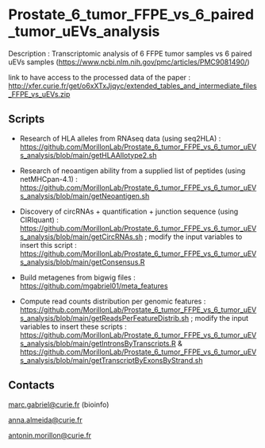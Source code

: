 # Prostate_6_tumor_FFPE_vs_6_paired_tumor_uEVs_analysis
Description : Transcriptomic analysis of 6 FFPE tumor samples vs 6 paired uEVs samples (https://www.ncbi.nlm.nih.gov/pmc/articles/PMC9081490/)

link to have access to the processed data of the paper : http://xfer.curie.fr/get/o6xXTxJjqyc/extended_tables_and_intermediate_files_FFPE_vs_uEVs.zip


## Scripts

- Research of HLA alleles from RNAseq data (using seq2HLA) : https://github.com/MorillonLab/Prostate_6_tumor_FFPE_vs_6_tumor_uEVs_analysis/blob/main/getHLAAllotype2.sh

- Research of neoantigen ability from a supplied list of peptides (using netMHCpan-4.1) : https://github.com/MorillonLab/Prostate_6_tumor_FFPE_vs_6_tumor_uEVs_analysis/blob/main/getNeoantigen.sh

- Discovery of circRNAs + quantification + junction sequence (using CIRIquant) : https://github.com/MorillonLab/Prostate_6_tumor_FFPE_vs_6_tumor_uEVs_analysis/blob/main/getCircRNAs.sh ; modify the input variables to insert this script : https://github.com/MorillonLab/Prostate_6_tumor_FFPE_vs_6_tumor_uEVs_analysis/blob/main/getConsensus.R

- Build metagenes from bigwig files : https://github.com/mgabriel01/meta_features

- Compute read counts distribution per genomic features : https://github.com/MorillonLab/Prostate_6_tumor_FFPE_vs_6_tumor_uEVs_analysis/blob/main/getReadsPerFeatureDistrib.sh ; modify the input variables to insert these scripts : https://github.com/MorillonLab/Prostate_6_tumor_FFPE_vs_6_tumor_uEVs_analysis/blob/main/getIntronsByTranscripts.R & https://github.com/MorillonLab/Prostate_6_tumor_FFPE_vs_6_tumor_uEVs_analysis/blob/main/getTranscriptByExonsByStrand.sh


## Contacts 

marc.gabriel@curie.fr (bioinfo)

anna.almeida@curie.fr

antonin.morillon@curie.fr

